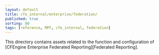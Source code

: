 ```yaml
---
layout: default
title: cfe_internal/enterprise/federation/
published: true
sorting: 80
tags: [reference, MPF, cfe_internal, federation]
---
```


This directory contains assets related to the function and configuration of [CFEngine Enterprise Federated Reporting][Federated Reporting].
